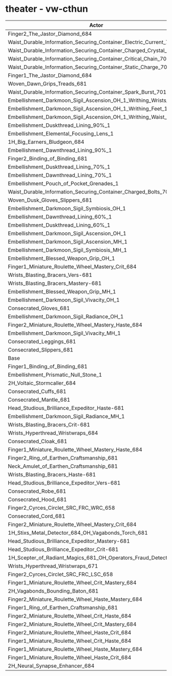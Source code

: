 # theater - vw-cthun
| Actor | DPS | Increase |
|---|:---:|:---:|
|Finger2_The_Jastor_Diamond_684|2676300|1.26%|
|Waist_Durable_Information_Securing_Container_Electric_Current_701|2674633|1.20%|
|Waist_Durable_Information_Securing_Container_Charged_Crystal_701|2674447|1.19%|
|Waist_Durable_Information_Securing_Container_Critical_Chain_701|2673763|1.17%|
|Waist_Durable_Information_Securing_Container_Static_Charge_701|2671750|1.09%|
|Finger1_The_Jastor_Diamond_684|2668916|0.98%|
|Woven_Dawn_Grips_Treads_681|2666868|0.91%|
|Waist_Durable_Information_Securing_Container_Spark_Burst_701|2665629|0.86%|
|Embellishment_Darkmoon_Sigil_Ascension_OH_1_Writhing_Wrists_1|2664514|0.82%|
|Embellishment_Darkmoon_Sigil_Ascension_OH_1_Writhing_Feet_1|2663383|0.77%|
|Embellishment_Darkmoon_Sigil_Ascension_OH_1_Writhing_Waist_1|2660284|0.66%|
|Embellishment_Duskthread_Lining_90%_1|2659434|0.62%|
|Embellishment_Elemental_Focusing_Lens_1|2659269|0.62%|
|1H_Big_Earners_Bludgeon_684|2658497|0.59%|
|Embellishment_Dawnthread_Lining_90%_1|2657995|0.57%|
|Finger2_Binding_of_Binding_681|2657609|0.55%|
|Embellishment_Duskthread_Lining_70%_1|2655956|0.49%|
|Embellishment_Dawnthread_Lining_70%_1|2653841|0.41%|
|Embellishment_Pouch_of_Pocket_Grenades_1|2653787|0.41%|
|Waist_Durable_Information_Securing_Container_Charged_Bolts_701|2653459|0.40%|
|Woven_Dusk_Gloves_Slippers_681|2652858|0.37%|
|Embellishment_Darkmoon_Sigil_Symbiosis_OH_1|2652780|0.37%|
|Embellishment_Dawnthread_Lining_60%_1|2652558|0.36%|
|Embellishment_Duskthread_Lining_60%_1|2652550|0.36%|
|Embellishment_Darkmoon_Sigil_Ascension_OH_1|2651483|0.32%|
|Embellishment_Darkmoon_Sigil_Ascension_MH_1|2649838|0.26%|
|Embellishment_Darkmoon_Sigil_Symbiosis_MH_1|2649735|0.26%|
|Embellishment_Blessed_Weapon_Grip_OH_1|2648514|0.21%|
|Finger1_Miniature_Roulette_Wheel_Mastery_Crit_684|2646875|0.15%|
|Wrists_Blasting_Bracers_Vers-681|2646406|0.13%|
|Wrists_Blasting_Bracers_Mastery-681|2645660|0.10%|
|Embellishment_Blessed_Weapon_Grip_MH_1|2645599|0.10%|
|Embellishment_Darkmoon_Sigil_Vivacity_OH_1|2645300|0.09%|
|Consecrated_Gloves_681|2644724|0.07%|
|Embellishment_Darkmoon_Sigil_Radiance_OH_1|2644376|0.05%|
|Finger2_Miniature_Roulette_Wheel_Mastery_Haste_684|2644097|0.04%|
|Embellishment_Darkmoon_Sigil_Vivacity_MH_1|2643570|0.02%|
|Consecrated_Leggings_681|2643172|0.01%|
|Consecrated_Slippers_681|2643016|0.00%|
|Base|2642948|0.00%|
|Finger1_Binding_of_Binding_681|2642917|0.00%|
|Embellishment_Prismatic_Null_Stone_1|2642906|0.00%|
|2H_Voltaic_Stormcaller_684|2642684|-0.01%|
|Consecrated_Cuffs_681|2642615|-0.01%|
|Consecrated_Mantle_681|2641974|-0.04%|
|Head_Studious_Brilliance_Expeditor_Haste-681|2641872|-0.04%|
|Embellishment_Darkmoon_Sigil_Radiance_MH_1|2641849|-0.04%|
|Wrists_Blasting_Bracers_Crit-681|2641812|-0.04%|
|Wrists_Hyperthread_Wristwraps_684|2641787|-0.04%|
|Consecrated_Cloak_681|2641533|-0.05%|
|Finger1_Miniature_Roulette_Wheel_Mastery_Haste_684|2641272|-0.06%|
|Finger2_Ring_of_Earthen_Craftsmanship_681|2640654|-0.09%|
|Neck_Amulet_of_Earthen_Craftsmanship_681|2640349|-0.10%|
|Wrists_Blasting_Bracers_Haste-681|2640255|-0.10%|
|Head_Studious_Brilliance_Expeditor_Vers-681|2640237|-0.10%|
|Consecrated_Robe_681|2640031|-0.11%|
|Consecrated_Hood_681|2639822|-0.12%|
|Finger2_Cyrces_Circlet_SRC_FRC_WRC_658|2639774|-0.12%|
|Consecrated_Cord_681|2639360|-0.14%|
|Finger2_Miniature_Roulette_Wheel_Mastery_Crit_684|2638857|-0.15%|
|1H_Stixs_Metal_Detector_684_OH_Vagabonds_Torch_681|2637804|-0.19%|
|Head_Studious_Brilliance_Expeditor_Mastery-681|2637623|-0.20%|
|Head_Studious_Brilliance_Expeditor_Crit-681|2635335|-0.29%|
|1H_Scepter_of_Radiant_Magics_681_OH_Operators_Fraud_Detector_684|2635299|-0.29%|
|Wrists_Hyperthread_Wristwraps_671|2632437|-0.40%|
|Finger2_Cyrces_Circlet_SRC_FRC_LSC_658|2632177|-0.41%|
|Finger1_Miniature_Roulette_Wheel_Crit_Mastery_684|2629934|-0.49%|
|2H_Vagabonds_Bounding_Baton_681|2629321|-0.52%|
|Finger2_Miniature_Roulette_Wheel_Haste_Mastery_684|2625473|-0.66%|
|Finger1_Ring_of_Earthen_Craftsmanship_681|2625009|-0.68%|
|Finger2_Miniature_Roulette_Wheel_Crit_Haste_684|2623668|-0.73%|
|Finger2_Miniature_Roulette_Wheel_Crit_Mastery_684|2622581|-0.77%|
|Finger2_Miniature_Roulette_Wheel_Haste_Crit_684|2621658|-0.81%|
|Finger1_Miniature_Roulette_Wheel_Crit_Haste_684|2621051|-0.83%|
|Finger1_Miniature_Roulette_Wheel_Haste_Mastery_684|2609700|-1.26%|
|Finger1_Miniature_Roulette_Wheel_Haste_Crit_684|2604236|-1.46%|
|2H_Neural_Synapse_Enhancer_684|2585606|-2.17%|
